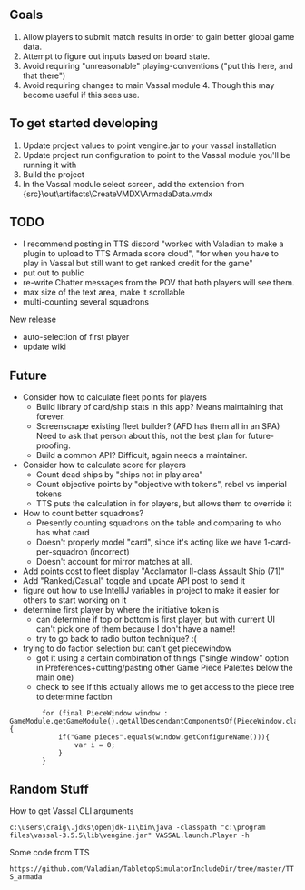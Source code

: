 ## Goals ##
1. Allow players to submit match results in order to gain better global game data.
2. Attempt to figure out inputs based on board state.  
3. Avoid requiring "unreasonable" playing-conventions ("put this here, and that there")
4. Avoid requiring changes to main Vassal module
    4. Though this may become useful if this sees use.

## To get started developing ##
1. Update project values to point vengine.jar to your vassal installation
2. Update project run configuration to point to the Vassal module you'll be running it with
3. Build the project 
4. In the Vassal module select screen, add the extension from {src}\out\artifacts\CreateVMDX\ArmadaData.vmdx

## TODO ##
- I recommend posting in TTS discord "worked with Valadian to make a plugin to upload to TTS Armada score cloud", "for when you have to play in Vassal but still want to get ranked credit for the game"
- put out to public
- re-write Chatter messages from the POV that both players will see them.
- max size of the text area, make it scrollable
- multi-counting several squadrons

New release
- auto-selection of first player
- update wiki

## Future ##
- Consider how to calculate fleet points for players
    - Build library of card/ship stats in this app? Means maintaining that forever.
    - Screenscrape existing fleet builder? (AFD has them all in an SPA) Need to ask that person about this, not the best plan for future-proofing.
    - Build a common API? Difficult, again needs a maintainer.
- Consider how to calculate score for players
    - Count dead ships by "ships not in play area"
    - Count objective points by "objective with tokens", rebel vs imperial tokens
    - TTS puts the calculation in for players, but allows them to override it
- How to count better squadrons?
  - Presently counting squadrons on the table and comparing to who has what card
  - Doesn't properly model "card", since it's acting like we have 1-card-per-squadron (incorrect)
  - Doesn't account for mirror matches at all.
- Add points cost to fleet display "Acclamator II-class Assault Ship (71)"
- Add "Ranked/Casual" toggle and update API post to send it
- figure out how to use IntelliJ variables in project to make it easier for others to start working on it
- determine first player by where the initiative token is
  - can determine if top or bottom is first player, but with current UI can't pick one of them because I don't have a name!!
  - try to go back to radio button technique? :(
- trying to do faction selection but can't get piecewindow
  - got it using a certain combination of things ("single window" option in Preferences+cutting/pasting other Game Piece Palettes below the main one)
  - check to see if this actually allows me to get access to the piece tree to determine faction
```
        for (final PieceWindow window : GameModule.getGameModule().getAllDescendantComponentsOf(PieceWindow.class)) {
            if("Game pieces".equals(window.getConfigureName())){
                var i = 0;
            }
        }
 ```

## Random Stuff ##

How to get Vassal CLI arguments

`c:\users\craig\.jdks\openjdk-11\bin\java -classpath "c:\program files\vassal-3.5.5\lib\vengine.jar" VASSAL.launch.Player -h`

Some code from TTS

`https://github.com/Valadian/TabletopSimulatorIncludeDir/tree/master/TTS_armada`